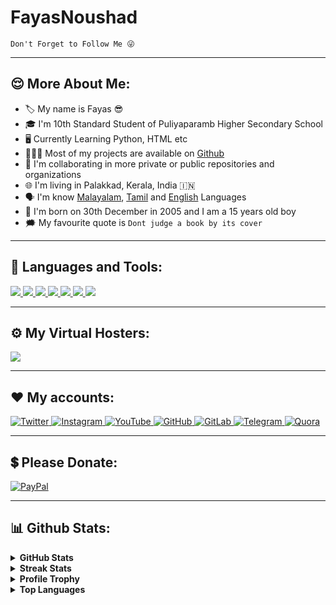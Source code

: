 <h1>FayasNoushad</h1>

```
Don't Forget to Follow Me 😜
```

---

<h2 align="left">😌 More About Me:</h2>

- 🏷️ My name is Fayas 😎
- 🎓 I'm 10th Standard Student of Puliyaparamb Higher Secondary School
- 🖥️ Currently Learning Python, HTML etc
- 👨🏻‍💻 Most of my projects are available on [Github](https://github.com/FayasNoushad?tab=repositories)
- 🔭 I'm collaborating in more private or public repositories and organizations
- 🌐 I'm living in Palakkad, Kerala, India 🇮🇳
- 🗣️ I'm know [Malayalam](https://google.com/search?q=Malayalam), [Tamil](https://google.com/search?q=Tamil) and [English](https://google.com/search?q=English) Languages
- 🎂 I'm born on 30th December in 2005 and I am a 15 years old boy
- 🗯️ My favourite quote is `Dont judge a book by its cover`

---

<h2 align="left">🔨 Languages and Tools:</h2>
<p align="left">
    <a href="https://www.python.org" target="_blank">
        <img
            src="https://img.shields.io/badge/Python-black?&style=for-the-badge&logo=python"
        />
    </a>
    <a href="https://html.spec.whatwg.org/" target="_blank">
        <img
            src="https://img.shields.io/badge/HTML-black?&style=for-the-badge&logo=html5"
        />
    </a>
    <a href="https://git-scm.com/" target="_blank">
        <img
            src="https://img.shields.io/badge/Git-black?&style=for-the-badge&logo=git&logoColor=red"
        />
    </a>
    <a href="https://github.com/" target="_blank">
        <img
            src="https://img.shields.io/badge/GitHub-black?&style=for-the-badge&logo=github"
        />
    </a>
    <a href="https://mongodb.com/" target="_blank">
        <img
            src="https://img.shields.io/badge/MongoDB-black?&style=for-the-badge&logo=mongodb"
        />
    </a>
    <a href="https://daringfireball.net/projects/markdown/" target="_blank">
        <img
            src="https://img.shields.io/badge/Markdown-black?&style=for-the-badge&logo=markdown"
        />
    </a>
    <a href="https://json.org" target="_blank">
        <img
            src="https://img.shields.io/badge/Json-black?&style=for-the-badge&logo=json"
        />
    </a>
</p>

---

<h2 align="left">⚙️ My Virtual Hosters:</h2>
<p align="left">
    <a href="https://heroku.com" target="_blank">
        <img
            src="https://img.shields.io/badge/Heroku-black?&style=for-the-badge&logo=heroku"
        />
    </a>
</p>

---

<h2 align="left">❤️ My accounts:</h2>
<p align="left">
    <a href="https://twitter.com/FayasNoushad">
        <img
            src="https://img.shields.io/badge/Twitter-black?&style=for-the-badge&logo=twitter"
            alt="Twitter"
        >
    </a>
    <a href="https://instagram.com/TheFayas">
        <img
            src="https://img.shields.io/badge/Instagram-black?&style=for-the-badge&logo=instagram"
            alt="Instagram"
        >
    </a>
    <a href="https://youtube.com/channel/UCqC-Yzy8J9FuTH_lDRhBMCA">
        <img
            src="https://img.shields.io/badge/YouTube-black?&style=for-the-badge&logo=youtube"
            alt="YouTube"
        >
    </a>
    <a href="https://github.com/FayasNoushad">
        <img
            src="https://img.shields.io/badge/GitHub-black?&style=for-the-badge&logo=github"
            alt="GitHub"
        >
    </a>
    <a href="https://gitlab.com/FayasNoushad">
        <img
            src="https://img.shields.io/badge/GitLab-black?&style=for-the-badge&logo=gitlab"
            alt="GitLab"
        >
    </a>
    <a href="https://telegram.me/FayasNoushad">
        <img
            src="https://img.shields.io/badge/Telegram-black?&style=for-the-badge&logo=telegram"
            alt="Telegram"
        >
    </a>
    <a href="https://www.quora.com/profile/Fayas-Noushad-1">
        <img
            src="https://img.shields.io/badge/Quora-black?&style=for-the-badge&logo=quora"
            alt="Quora"
        >
    </a>
</p>

---

<h2 align="left">💲 Please Donate:</h2>
<p align="left">
    <a href="https://paypal.me/FayasNoushad">
        <img
            src="https://img.shields.io/badge/PayPal-black?&style=for-the-badge&logo=paypal"
            alt="PayPal"
        >
    </a>
</p>

---

<h2 align="left">📊 Github Stats:</h2>
<details><summary><b>GitHub Stats</b></summary>
<br/>
<p align="left">
    <img
        src="https://github-readme-stats.vercel.app/api?username=FayasNoushad&theme=tokyonight&hide_title=true"
    />
</p>
</details>
<details><summary><b>Streak Stats</b></summary>
<br/>
<p align="left">
    <img
        src="https://github-readme-streak-stats.herokuapp.com?user=FayasNoushad&theme=tokyonight"
    />
</p>
</details>
<details><summary><b>Profile Trophy</b></summary>
<br/>
<p align="left">
    <img
        src="https://github-profile-trophy.vercel.app/?username=FayasNoushad"
    />
</p>
</details>
<details><summary><b>Top Languages</b></summary>
<br/>
<p align="left">
    <img
        src="https://github-readme-stats.vercel.app/api/top-langs/?username=FayasNoushad&layout=compact&hide_title=true&theme=tokyonight"
    />
</p>
</details>
